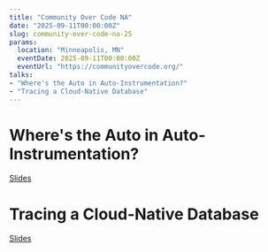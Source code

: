 ```yaml
---
title: "Community Over Code NA"
date: "2025-09-11T00:00:00Z"
slug: community-over-code-na-25
params:
  location: "Minneapolis, MN"
  eventDate: 2025-09-11T00:00:00Z
  eventUrl: "https://communityovercode.org/"
talks:
- "Where's the Auto in Auto-Instrumentation?"
- "Tracing a Cloud-Native Database"
---
```


# Where's the Auto in Auto-Instrumentation?
[Slides](/slides/COC25%20Where%27s%20the%20Auto.pdf)

# Tracing a Cloud-Native Database
[Slides](/slides/COC25%20Tracing%20a%20Cloud%20Native%20Database.pdf)
